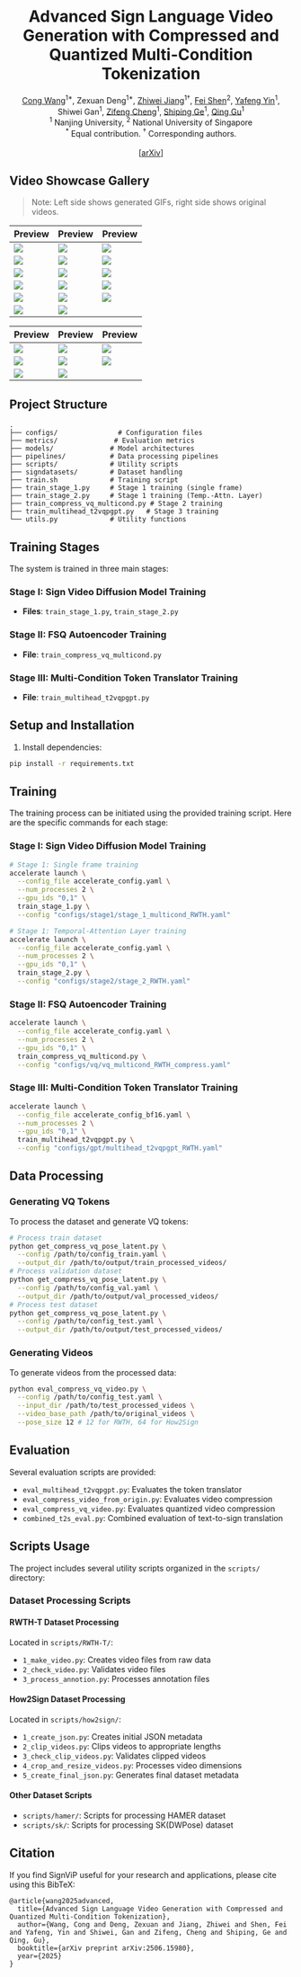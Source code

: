 <div align="center">
<h1> Advanced Sign Language Video Generation with Compressed and Quantized Multi-Condition Tokenization </h1>

<p align="center">
  <a href="https://tenvence.github.io/" target="_blank">Cong Wang</a><sup>1*</sup>, 
  Zexuan Deng<sup>1*</sup>, 
  <a href="https://zhiweinju.github.io/" target="_blank">Zhiwei Jiang</a><sup>1†</sup>, 
  <a href="https://muzishen.github.io/" target="_blank">Fei Shen</a><sup>2</sup>, 
  <a href="https://yafengnju.github.io/" target="_blank">Yafeng Yin</a><sup>1</sup>, 
  Shiwei Gan<sup>1</sup>, 
  <a href="https://zifengcheng.github.io/" target="_blank">Zifeng Cheng</a><sup>1</sup>, 
  <a href="https://shipingge.github.io/" target="_blank">Shiping Ge</a><sup>1</sup>, 
  <a href="https://isetnju.github.io/guq/index.html" target="_blank">Qing Gu</a><sup>1</sup>
<br>
<sup>1</sup> Nanjing University,
<sup>2</sup> National University of Singapore
<br>
<sup>*</sup> Equal contribution.
<sup>†</sup> Corresponding authors.
<br><br>
[<a href="https://arxiv.org/abs/2506.15980" target="_blank">arXiv</a>]
<br>
</div>
<!-- # Advanced Sign Language Video Generation with Compressed and Quantized Multi-Condition Tokenization -->

## Video Showcase Gallery

> Note: Left side shows generated GIFs, right side shows original videos.

| Preview | Preview | Preview |
|---------|---------|---------|
| ![](asset/rwth-t/06October_2011_Thursday_heute-5535.gif) | ![](asset/rwth-t/28September_2009_Monday_tagesschau-4681.gif) | ![](asset/rwth-t/30March_2011_Wednesday_tagesschau-7125.gif) |
| ![](asset/rwth-t/06September_2009_Sunday_tagesschau-5309.gif) | ![](asset/rwth-t/05March_2011_Saturday_tagesschau-5447.gif) | ![](asset/rwth-t/06February_2010_Saturday_tagesschau-7365.gif) |
| ![](asset/rwth-t/14September_2010_Tuesday_tagesschau-5220.gif) | ![](asset/rwth-t/23September_2009_Wednesday_tagesschau-7590.gif) | ![](asset/rwth-t/29June_2011_Wednesday_tagesschau-4490.gif) |
| ![](asset/rwth-t/12July_2010_Monday_tagesschau-373.gif) | ![](asset/rwth-t/29October_2009_Thursday_tagesschau-1024.gif) | ![](asset/rwth-t/20November_2009_Friday_tagesschau-6565.gif) |
| ![](asset/rwth-t/13December_2010_Monday_tagesschau-6944.gif) | ![](asset/rwth-t/04December_2010_Saturday_tagesschau-4834.gif) | ![](asset/rwth-t/06January_2010_Wednesday_tagesschau-7737.gif) |
| ![](asset/rwth-t/08October_2009_Thursday_tagesschau-5345.gif) | ![](asset/rwth-t/08November_2010_Monday_heute-6874.gif) | |

| Preview | Preview | Preview |
|---------|---------|---------|
| ![](asset/how2sign/combined_-g45vqccdzI_3-1-rgb_front.gif) | ![](asset/how2sign/combined_FZCF7kPIyOk_18-1-rgb_front.gif) | ![](asset/how2sign/combined_FZNuNG9UBnw_9-1-rgb_front.gif) |
| ![](asset/how2sign/combined_-g45vqccdzI_2-1-rgb_front.gif) | ![](asset/how2sign/combined_-g0iPSnQt6w_8-1-rgb_front.gif) | ![](asset/how2sign/combined_-g0iPSnQt6w_2-1-rgb_front.gif) |
| ![](asset/how2sign/combined_-g0iPSnQt6w_16-1-rgb_front.gif) | ![](asset/how2sign/combined_-g0iPSnQt6w_3-1-rgb_front.gif) | |


## Project Structure

```
.
├── configs/               # Configuration files
├── metrics/              # Evaluation metrics
├── models/              # Model architectures
├── pipelines/           # Data processing pipelines
├── scripts/             # Utility scripts
├── signdatasets/        # Dataset handling
├── train.sh             # Training script
├── train_stage_1.py     # Stage 1 training (single frame)
├── train_stage_2.py     # Stage 1 training (Temp.-Attn. Layer)
├── train_compress_vq_multicond.py # Stage 2 training
├── train_multihead_t2vqpgpt.py   # Stage 3 training
└── utils.py             # Utility functions
```

## Training Stages

The system is trained in three main stages:

### Stage I: Sign Video Diffusion Model Training
- **Files**: `train_stage_1.py`, `train_stage_2.py`

### Stage II: FSQ Autoencoder Training
- **File**: `train_compress_vq_multicond.py`

### Stage III: Multi-Condition Token Translator Training
- **File**: `train_multihead_t2vqpgpt.py`

## Setup and Installation

1. Install dependencies:
```bash
pip install -r requirements.txt
```

## Training

The training process can be initiated using the provided training script. Here are the specific commands for each stage:

### Stage I: Sign Video Diffusion Model Training
```bash
# Stage 1: Single frame training
accelerate launch \
  --config_file accelerate_config.yaml \
  --num_processes 2 \
  --gpu_ids "0,1" \
  train_stage_1.py \
  --config "configs/stage1/stage_1_multicond_RWTH.yaml"

# Stage 1: Temporal-Attention Layer training
accelerate launch \
  --config_file accelerate_config.yaml \
  --num_processes 2 \
  --gpu_ids "0,1" \
  train_stage_2.py \
  --config "configs/stage2/stage_2_RWTH.yaml"
```

### Stage II: FSQ Autoencoder Training
```bash
accelerate launch \
  --config_file accelerate_config.yaml \
  --num_processes 2 \
  --gpu_ids "0,1" \
  train_compress_vq_multicond.py \
  --config "configs/vq/vq_multicond_RWTH_compress.yaml"
```

### Stage III: Multi-Condition Token Translator Training
```bash
accelerate launch \
  --config_file accelerate_config_bf16.yaml \
  --num_processes 2 \
  --gpu_ids "0,1" \
  train_multihead_t2vqpgpt.py \
  --config "configs/gpt/multihead_t2vqpgpt_RWTH.yaml"
```

## Data Processing

### Generating VQ Tokens
To process the dataset and generate VQ tokens:
```bash
# Process train dataset
python get_compress_vq_pose_latent.py \
  --config /path/to/config_train.yaml \
  --output_dir /path/to/output/train_processed_videos/ 
# Process validation dataset
python get_compress_vq_pose_latent.py \
  --config /path/to/config_val.yaml \
  --output_dir /path/to/output/val_processed_videos/ 
# Process test dataset
python get_compress_vq_pose_latent.py \
  --config /path/to/config_test.yaml \
  --output_dir /path/to/output/test_processed_videos/ 
```

### Generating Videos
To generate videos from the processed data:
```bash
python eval_compress_vq_video.py \
  --config /path/to/config_test.yaml \
  --input_dir /path/to/test_processed_videos \
  --video_base_path /path/to/original_videos \
  --pose_size 12 # 12 for RWTH, 64 for How2Sign
```

## Evaluation

Several evaluation scripts are provided:
- `eval_multihead_t2vqpgpt.py`: Evaluates the token translator
- `eval_compress_video_from_origin.py`: Evaluates video compression
- `eval_compress_vq_video.py`: Evaluates quantized video compression
- `combined_t2s_eval.py`: Combined evaluation of text-to-sign translation

## Scripts Usage

The project includes several utility scripts organized in the `scripts/` directory:

### Dataset Processing Scripts

#### RWTH-T Dataset Processing
Located in `scripts/RWTH-T/`:
- `1_make_video.py`: Creates video files from raw data
- `2_check_video.py`: Validates video files
- `3_process_annotion.py`: Processes annotation files

#### How2Sign Dataset Processing
Located in `scripts/how2sign/`:
- `1_create_json.py`: Creates initial JSON metadata
- `2_clip_videos.py`: Clips videos to appropriate lengths
- `3_check_clip_videos.py`: Validates clipped videos
- `4_crop_and_resize_videos.py`: Processes video dimensions
- `5_create_final_json.py`: Generates final dataset metadata

#### Other Dataset Scripts
- `scripts/hamer/`: Scripts for processing HAMER dataset
- `scripts/sk/`: Scripts for processing SK(DWPose) dataset

## Citation

If you find SignViP useful for your research and applications, please cite using this BibTeX:
```
@article{wang2025advanced,
  title={Advanced Sign Language Video Generation with Compressed and Quantized Multi-Condition Tokenization},
  author={Wang, Cong and Deng, Zexuan and Jiang, Zhiwei and Shen, Fei and Yafeng, Yin and Shiwei, Gan and Zifeng, Cheng and Shiping, Ge and Qing, Gu},
  booktitle={arXiv preprint arXiv:2506.15980},
  year={2025}
}
```
